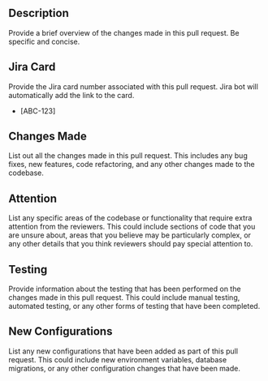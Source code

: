 ## Description
Provide a brief overview of the changes made in this pull request. Be specific and concise.

## Jira Card
Provide the Jira card number associated with this pull request. Jira bot will automatically add the link to the card.
- [ABC-123]

## Changes Made
List out all the changes made in this pull request. This includes any bug fixes, new features, code refactoring, and any other changes made to the codebase.

## Attention
List any specific areas of the codebase or functionality that require extra attention from the reviewers. This could include sections of code that you are unsure about, areas that you believe may be particularly complex, or any other details that you think reviewers should pay special attention to.

## Testing
Provide information about the testing that has been performed on the changes made in this pull request. This could include manual testing, automated testing, or any other forms of testing that have been completed.

## New Configurations
List any new configurations that have been added as part of this pull request. This could include new environment variables, database migrations, or any other configuration changes that have been made.